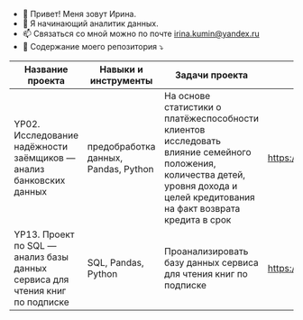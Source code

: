 - 👋 Привет! Меня зовут Ирина.
- 👀 Я начинающий аналитик данных.
- 📫 Связаться со мной можно по почте irina.kumin@yandex.ru
- 📁 Содержание моего репозитория ⤵

| Название проекта | Навыки и инструменты | Задачи проекта | Ссылка |
| --- | --- | --- | --- |
| YP02. Исследование надёжности заёмщиков — анализ банковских данных | предобработка данных, Pandas, Python | На основе статистики о платёжеспособности клиентов исследовать влияние семейного положения, количества детей, уровня дохода и целей кредитования на факт возврата кредита в срок | https://github.com/irinakuminova/YP02_Bank_clients |
| YP13. Проект по SQL — анализ базы данных сервиса для чтения книг по подписке | SQL, Pandas, Python | Проанализировать базу данных сервиса для чтения книг по подписке | https://github.com/irinakuminova/YP13_SQL_project |

<!---
irinakuminova/irinakuminova is a ✨ special ✨ repository because its `README.md` (this file) appears on your GitHub profile.
You can click the Preview link to take a look at your changes.
--->
